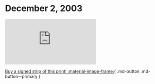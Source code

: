 # December 2, 2003

![](https://www.achewood.com/comic.php?date=12022003)

[Buy a signed strip of this print! :material-image-frame:](https://achewood-holiday-pop-up.myshopify.com/products/strip#12022003){ .md-button .md-button--primary }
